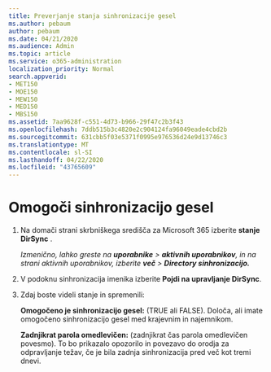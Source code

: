 ```yaml
---
title: Preverjanje stanja sinhronizacije gesel
ms.author: pebaum
author: pebaum
ms.date: 04/21/2020
ms.audience: Admin
ms.topic: article
ms.service: o365-administration
localization_priority: Normal
search.appverid:
- MET150
- MOE150
- MEW150
- MED150
- MBS150
ms.assetid: 7aa9628f-c551-4d73-b966-29f47c2b3f43
ms.openlocfilehash: 7ddb515b3c4820e2c904124fa96049eade4cbd2b
ms.sourcegitcommit: 631cbb5f03e5371f0995e976536d24e9d13746c3
ms.translationtype: MT
ms.contentlocale: sl-SI
ms.lasthandoff: 04/22/2020
ms.locfileid: "43765609"
---
```

# <a name="enable-password-sync"></a>Omogoči sinhronizacijo gesel

1.  Na domači strani skrbniškega središča za Microsoft 365 izberite **stanje DirSync** . 
    
     *Izmenično, lahko greste na **uporabnike** \> **aktivnih uporabnikov**, in na strani aktivnih uporabnikov, izberite **več** \> **Directory sinhronizacijo.*** 
    
2. V podoknu sinhronizacija imenika izberite **Pojdi na upravljanje DirSync**. 
    
3. Zdaj boste videli stanje in spremenili:
    
    **Omogočeno je sinhronizacijo gesel:** (TRUE ali FALSE). Določa, ali imate omogočeno sinhronizacijo gesel med krajevnim in najemnikom. 
    
    **Zadnjikrat parola omedlevičen:** (zadnjikrat čas parola omedlevičen povesmo). To bo prikazalo opozorilo in povezavo do orodja za odpravljanje težav, če je bila zadnja sinhronizacija pred več kot tremi dnevi. 
    


